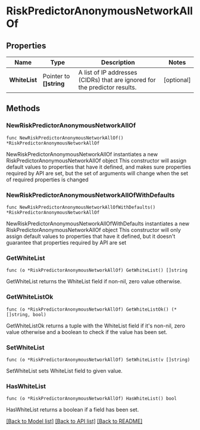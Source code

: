 # RiskPredictorAnonymousNetworkAllOf

## Properties

Name | Type | Description | Notes
------------ | ------------- | ------------- | -------------
**WhiteList** | Pointer to **[]string** | A list of IP addresses (CIDRs) that are ignored for the predictor results. | [optional] 

## Methods

### NewRiskPredictorAnonymousNetworkAllOf

`func NewRiskPredictorAnonymousNetworkAllOf() *RiskPredictorAnonymousNetworkAllOf`

NewRiskPredictorAnonymousNetworkAllOf instantiates a new RiskPredictorAnonymousNetworkAllOf object
This constructor will assign default values to properties that have it defined,
and makes sure properties required by API are set, but the set of arguments
will change when the set of required properties is changed

### NewRiskPredictorAnonymousNetworkAllOfWithDefaults

`func NewRiskPredictorAnonymousNetworkAllOfWithDefaults() *RiskPredictorAnonymousNetworkAllOf`

NewRiskPredictorAnonymousNetworkAllOfWithDefaults instantiates a new RiskPredictorAnonymousNetworkAllOf object
This constructor will only assign default values to properties that have it defined,
but it doesn't guarantee that properties required by API are set

### GetWhiteList

`func (o *RiskPredictorAnonymousNetworkAllOf) GetWhiteList() []string`

GetWhiteList returns the WhiteList field if non-nil, zero value otherwise.

### GetWhiteListOk

`func (o *RiskPredictorAnonymousNetworkAllOf) GetWhiteListOk() (*[]string, bool)`

GetWhiteListOk returns a tuple with the WhiteList field if it's non-nil, zero value otherwise
and a boolean to check if the value has been set.

### SetWhiteList

`func (o *RiskPredictorAnonymousNetworkAllOf) SetWhiteList(v []string)`

SetWhiteList sets WhiteList field to given value.

### HasWhiteList

`func (o *RiskPredictorAnonymousNetworkAllOf) HasWhiteList() bool`

HasWhiteList returns a boolean if a field has been set.


[[Back to Model list]](../README.md#documentation-for-models) [[Back to API list]](../README.md#documentation-for-api-endpoints) [[Back to README]](../README.md)


